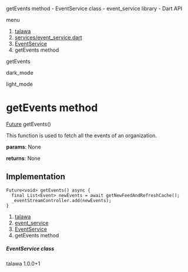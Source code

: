 




getEvents method - EventService class - event\_service library - Dart API







menu

1. [talawa](../../index.html)
2. [services/event\_service.dart](../../file-___home_harshil_Desktop_open-source_palisadoes_talawa_lib_services_event_service/)
3. [EventService](../../file-___home_harshil_Desktop_open-source_palisadoes_talawa_lib_services_event_service/EventService-class.html)
4. getEvents method

getEvents


dark\_mode

light\_mode




# getEvents method


[Future](https://api.flutter.dev/flutter/dart-core/Future-class.html)<void>
getEvents()

This function is used to fetch all the events of an organization.

**params**:
None

**returns**:
None


## Implementation

```
Future<void> getEvents() async {
  final List<Event> newEvents = await getNewFeedAndRefreshCache();
  _eventStreamController.add(newEvents);
}
```

 


1. [talawa](../../index.html)
2. [event\_service](../../file-___home_harshil_Desktop_open-source_palisadoes_talawa_lib_services_event_service/)
3. [EventService](../../file-___home_harshil_Desktop_open-source_palisadoes_talawa_lib_services_event_service/EventService-class.html)
4. getEvents method

##### EventService class





talawa
1.0.0+1







